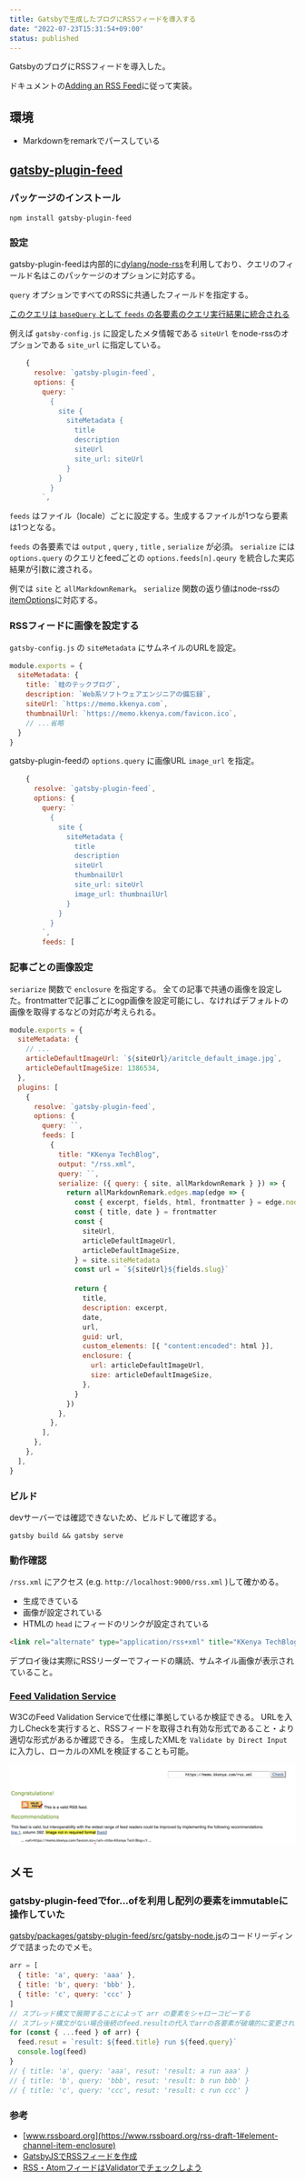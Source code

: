 ```yaml
---
title: Gatsbyで生成したブログにRSSフィードを導入する
date: "2022-07-23T15:31:54+09:00"
status: published
---
```


GatsbyのブログにRSSフィードを導入した。

ドキュメントの[Adding an RSS Feed](https://www.gatsbyjs.com/docs/how-to/adding-common-features/adding-an-rss-feed/)に従って実装。

## 環境

- Markdownをremarkでパースしている

## [gatsby-plugin-feed](https://www.gatsbyjs.com/plugins/gatsby-plugin-feed/)

### パッケージのインストール

```shell
npm install gatsby-plugin-feed
```

### 設定

gatsby-plugin-feedは内部的に[dylang/node-rss](https://github.com/dylang/node-rss)を利用しており、クエリのフィールド名はこのパッケージのオプションに対応する。

`query` オプションですべてのRSSに共通したフィールドを指定する。

[このクエリは `baseQuery` として `feeds` の各要素のクエリ実行結果に統合される](https://github.com/gatsbyjs/gatsby/blob/45bb97ab545e7e597123cac14331e3633d719d63/packages/gatsby-plugin-feed/src/gatsby-node.js#L28)

例えば `gatsby-config.js` に設定したメタ情報である `siteUrl` をnode-rssのオプションである `site_url` に指定している。

```js
    {
      resolve: `gatsby-plugin-feed`,
      options: {
        query: `
          {
            site {
              siteMetadata {
                title
                description
                siteUrl
                site_url: siteUrl
              }
            }
          }
        `,
```

`feeds` はファイル（locale）ごとに設定する。生成するファイルが1つなら要素は1つとなる。

`feeds` の各要素では `output` , `query` , `title` , `serialize` が必須。
`serialize` には `options.query` のクエリとfeedごとの `options.feeds[n].qeury` を統合した実応結果が引数に渡される。

例では `site` と `allMarkdownRemark`。
`serialize` 関数の返り値はnode-rssの[itemOptions](https://github.com/dylang/node-rss#itemoptions)に対応する。

### RSSフィードに画像を設定する

`gatsby-config.js` の `siteMetadata` にサムネイルのURLを設定。

```js
module.exports = {
  siteMetadata: {
    title: `蛙のテックブログ`,
    description: `Web系ソフトウェアエンジニアの備忘録`,
    siteUrl: `https://memo.kkenya.com`,
    thumbnailUrl: `https://memo.kkenya.com/favicon.ico`,
    // ...省略
  }
}
```

gatsby-plugin-feedの `options.query` に画像URL `image_url` を指定。

```js
    {
      resolve: `gatsby-plugin-feed`,
      options: {
        query: `
          {
            site {
              siteMetadata {
                title
                description
                siteUrl
                thumbnailUrl
                site_url: siteUrl
                image_url: thumbnailUrl
              }
            }
          }
        `,
        feeds: [
```

### 記事ごとの画像設定

`seriarize` 関数で `enclosure` を指定する。
全ての記事で共通の画像を設定した。frontmatterで記事ごとにogp画像を設定可能にし、なければデフォルトの画像を取得するなどの対応が考えられる。

```js
module.exports = {
  siteMetadata: {
    // ...
    articleDefaultImageUrl: `${siteUrl}/aritcle_default_image.jpg`,
    articleDefaultImageSize: 1386534,
  },
  plugins: [
    {
      resolve: `gatsby-plugin-feed`,
      options: {
        query: ``,
        feeds: [
          {
            title: "KKenya TechBlog",
            output: "/rss.xml",
            query: ``,
            serialize: ({ query: { site, allMarkdownRemark } }) => {
              return allMarkdownRemark.edges.map(edge => {
                const { excerpt, fields, html, frontmatter } = edge.node
                const { title, date } = frontmatter
                const {
                  siteUrl,
                  articleDefaultImageUrl,
                  articleDefaultImageSize,
                } = site.siteMetadata
                const url = `${siteUrl}${fields.slug}`

                return {
                  title,
                  description: excerpt,
                  date,
                  url,
                  guid: url,
                  custom_elements: [{ "content:encoded": html }],
                  enclosure: {
                    url: articleDefaultImageUrl,
                    size: articleDefaultImageSize,
                  },
                }
              })
            },
          },
        ],
      },
    },
  ],
}
```

### ビルド

devサーバーでは確認できないため、ビルドして確認する。

```shell
gatsby build && gatsby serve
```

### 動作確認

`/rss.xml` にアクセス (e.g. `http://localhost:9000/rss.xml` )して確かめる。

- 生成できている
- 画像が設定されている
- HTMLの `head` にフィードのリンクが設定されている

```html
<link rel="alternate" type="application/rss+xml" title="KKenya TechBlog" href="/rss.xml">
```

デプロイ後は実際にRSSリーダーでフィードの購読、サムネイル画像が表示されていること。

### [Feed Validation Service](https://validator.w3.org/feed/)

W3CのFeed Validation Serviceで仕様に準拠しているか検証できる。
URLを入力しCheckを実行すると、RSSフィードを取得され有効な形式であること・より適切な形式があるか確認できる。
生成したXMLを `Validate by Direct Input` に入力し、ローカルのXMLを検証することも可能。

![rss_feed_validator_result](./rss_feed_validator_result.png)

## メモ

### gatsby-plugin-feedでfor...ofを利用し配列の要素をimmutableに操作していた

[gatsby/packages/gatsby-plugin-feed/src/gatsby-node.js](https://github.com/gatsbyjs/gatsby/blob/564a8f7358edd2599199e79c902468fa83f916b2/packages/gatsby-plugin-feed/src/gatsby-node.js#L25)のコードリーディングで詰まったのでメモ。

```js
arr = [
  { title: 'a', query: 'aaa' },
  { title: 'b', query: 'bbb' },
  { title: 'c', query: 'ccc' }
]
// スプレッド構文で展開することによって arr の要素をシャローコピーする
// スプレッド構文がない場合後続のfeed.resultの代入でarrの各要素が破壊的に変更される
for (const { ...feed } of arr) {
  feed.resut = `result: ${feed.title} run ${feed.query}`
  console.log(feed)
}
// { title: 'a', query: 'aaa', resut: 'result: a run aaa' }
// { title: 'b', query: 'bbb', resut: 'result: b run bbb' }
// { title: 'c', query: 'ccc', resut: 'result: c run ccc' }
```

### 参考

- [www.rssboard.org](https://www.rssboard.org/rss-draft-1#element-channel-item-enclosure)
- [GatsbyJSでRSSフィードを作成](https://www.ya-n.com/blog/2019-07-24-rss-feed/)
- [RSS・AtomフィードはValidatorでチェックしよう](https://torum.hatenablog.com/entry/2021/06/23/094834)
